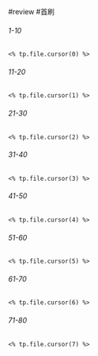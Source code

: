 #review #首刷 
###### 1-10
```
<% tp.file.cursor(0) %>
```

###### 11-20
```
<% tp.file.cursor(1) %>
```

###### 21-30
```
<% tp.file.cursor(2) %>
```

###### 31-40
```
<% tp.file.cursor(3) %>
```

###### 41-50
```
<% tp.file.cursor(4) %>
```

###### 51-60
```
<% tp.file.cursor(5) %>
```

###### 61-70
```
<% tp.file.cursor(6) %>
```

###### 71-80
```
<% tp.file.cursor(7) %>
```